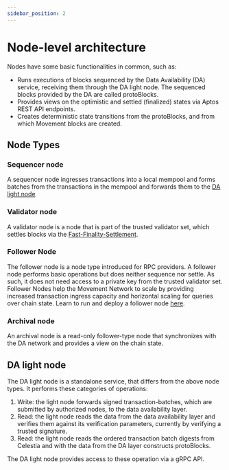 ```yaml
---
sidebar_position: 2
---
```


# Node-level architecture

Nodes have some basic functionalities in common, such as:

- Runs executions of blocks sequenced by the Data Availability (DA) service,
  receiving them through the DA light node. The sequenced blocks provided by the DA are called protoBlocks.
- Provides views on the optimistic and settled (finalized) states via
  Aptos REST API endpoints.
- Creates deterministic state transitions from the protoBlocks, and from which Movement blocks are created.

## Node Types

### Sequencer node

A sequencer node ingresses transactions into a local mempool and forms batches from the transactions in the mempool and forwards them to the [DA light node](#da-light-node)

### Validator node

A validator node is a node that is part of the trusted validator set, which settles blocks via the [Fast-Finality-Settlement](high_level_architecture.md#settlement).

### Follower Node

The follower node is a node type introduced for RPC providers. A follower node performs basic operations but does neither sequence nor settle. As such, it does not need access to a private key from the trusted validator set. Follower Nodes help the Movement Network to scale by providing increased transaction ingress capacity and horizontal scaling for queries over chain state. Learn to run and deploy a follower node [here](https://github.com/movementlabsxyz/movement/tree/main/docs/movement-node/run/manual/follower-node).

### Archival node

An archival node is a read-only follower-type node that synchronizes with the DA network and provides a view on the chain state.

## DA light node

The DA light node is a standalone service, that differs from the above node types. It performs these categories of operations:

1. Write: the light node forwards signed transaction-batches, which are submitted by authorized nodes, to the data availability layer.
2. Read: the light node reads the data from the data availability layer and verifies them against its verification parameters, currently by verifying a trusted signature.
3. Read: the light node reads the ordered transaction batch digests from Celestia and with the data from the DA layer constructs protoBlocks.

The DA light node provides access to these operation via a gRPC API.
